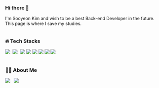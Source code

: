 
### Hi there 👋
I'm Sooyeon Kim and wish to be a best Back-end Developer in the future.  
This page is where I save my studies.

#
### 🔥 Tech Stacks  

<img src="https://img.shields.io/badge/java-007396?style=for-the-badge&logo=OpenJDK&logoColor=white">&nbsp;&nbsp;<img src="https://img.shields.io/badge/Spring-6DB33F?style=for-the-badge&logo=Spring&logoColor=white">&nbsp;&nbsp;<img src="https://img.shields.io/badge/Javascript-F7DF1E?style=for-the-badge&logo=javascript&logoColor=FFF"/>&nbsp;<img src="https://img.shields.io/badge/HTML5-E34F26?style=for-the-badge&logo=html5&logoColor=FFF"/>&nbsp;<img src="https://img.shields.io/badge/CSS3-1572B6?style=for-the-badge&logo=css3&logoColor=FFF"/>&nbsp;<img src="https://img.shields.io/badge/jquery-0769AD?style=for-the-badge&logo=jquery&logoColor=FFF"/>&nbsp;<img src="https://img.shields.io/badge/Oracle-F80000?style=for-the-badge&logo=oracle&logoColor=FFF"/>&nbsp;<img src="https://img.shields.io/badge/GitHub-EAEAEA?style=for-the-badge&logo=github&logoColor=000"/> 

#
### 👩‍🦰 About Me

<a href="https://blog.naver.com/lio97" target="_blank"><img src="https://img.shields.io/badge/Blog-000?style=social&logo=naver&logoColor=03C75A"/></a>
&nbsp;
<a href="https://www.instagram.com/so0yeon__?igsh=MXY1ZTBoemg4NW1mNA%3D%3D&utm_source=qr" target="_blank"><img src="https://img.shields.io/badge/Instagram-000?style=social&logo=instagram&logoColor=E4405F"/></a>
